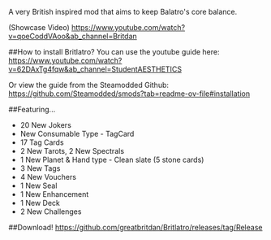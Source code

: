 A very British inspired mod that aims to keep Balatro's core balance.

(Showcase Video)
https://www.youtube.com/watch?v=qoeCoddVAoo&ab_channel=Britdan

##How to install Britlatro?
You can use the youtube guide here: https://www.youtube.com/watch?v=62DAxTg4fqw&ab_channel=StudentAESTHETICS

Or view the guide from the Steamodded Github: https://github.com/Steamodded/smods?tab=readme-ov-file#installation

##Featuring...
- 20 New Jokers
- New Consumable Type - TagCard
- 17 Tag Cards
- 2 New Tarots, 2 New Spectrals
- 1 New Planet & Hand type - Clean slate (5 stone cards)
- 3 New Tags
- 4 New Vouchers
- 1 New Seal
- 1 New Enhancement
- 1 New Deck
- 2 New Challenges

##Download!
https://github.com/greatbritdan/Britlatro/releases/tag/Release
